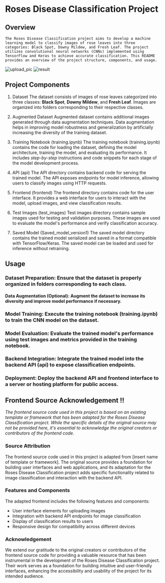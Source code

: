 # Roses Disease Classification Project

## Overview
    The Roses Disease Classification project aims to develop a machine learning model to classify images of rose leaves into three categories: Black Spot, Downy Mildew, and Fresh Leaf. The project utilizes convolutional neural networks (CNNs) implemented using TensorFlow and Keras to achieve accurate classification. This README provides an overview of the project structure, components, and usage.
![upload_pic](https://github.com/kounima-zakaria/roses_disease_classification/assets/110348449/35018ab5-a543-4af3-b706-cbc691872932)
![result](https://github.com/kounima-zakaria/roses_disease_classification/assets/110348449/00947a7d-ade0-4f68-9a56-23a5e1f35220)



## Project Components

1. Dataset
The dataset consists of images of rose leaves categorized into three classes: **Black Spot**, **Downy Mildew**, and **Fresh Leaf**.
Images are organized into folders corresponding to their respective classes.

2. Augmented Dataset
Augmented dataset contains additional images generated through data augmentation techniques.
Data augmentation helps in improving model robustness and generalization by artificially increasing the diversity of the training dataset.

3. Training Notebook (training.ipynb)
The training notebook (training.ipynb) contains the code for loading the dataset, defining the model architecture, training the model, and evaluating its performance.
It includes *step-by-step* instructions and code snippets for each stage of the model development process.

4. API (api)
The API directory contains backend code for serving the trained model.
The API exposes endpoints for model inference, allowing users to classify images using HTTP requests.

5. Frontend (frontend)
The frontend directory contains code for the user interface.
It provides a web interface for users to interact with the model, upload images, and view classification results.

6. Test Images (test_images)
Test images directory contains sample images used for testing and validation purposes.
These images are used to evaluate the model's performance and verify classification accuracy.

7. Saved Model (Saved_model_version1)
The saved model directory contains the trained model serialized and saved in a format compatible with TensorFlow/Keras.
The saved model can be loaded and used for inference without retraining.

## Usage
### Dataset Preparation: Ensure that the dataset is properly organized in folders corresponding to each class.
#### Data Augmentation (Optional): Augment the dataset to increase its diversity and improve model performance if necessary.
### Model Training: Execute the training notebook (training.ipynb) to train the CNN model on the dataset.
### Model Evaluation: Evaluate the trained model's performance using test images and metrics provided in the training notebook.
### Backend Integration: Integrate the trained model into the backend API (api) to expose classification endpoints.
### Deployment: Deploy the backend API and frontend interface to a server or hosting platform for public access.

## Frontend Source Acknowledgement !!  

*The frontend source code used in this project is based on an existing template or framework that has been adapted for the Roses Disease Classification project. While the specific details of the original source may not be provided here, it's essential to acknowledge the original creators or contributors of the frontend code.*

### Source Attribution
The frontend source code used in this project is adapted from [insert name of template or framework]. The original source provides a foundation for building user interfaces and web applications, and its adaptation for the Roses Disease Classification project adds specific functionality related to image classification and interaction with the backend API.

### Features and Components
The adapted frontend includes the following features and components:

- User interface elements for uploading images
- Integration with backend API endpoints for image classification
- Display of classification results to users
- Responsive design for compatibility across different devices

### Acknowledgement
We extend our gratitude to the original creators or contributors of the frontend source code for providing a valuable resource that has been instrumental in the development of the Roses Disease Classification project. Their work serves as a foundation for building intuitive and user-friendly interfaces, enhancing the accessibility and usability of the project for its intended audience.
